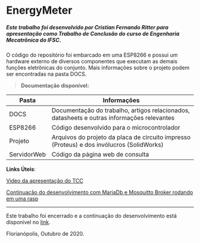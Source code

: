 # EnergyMeter

##### Este trabalho foi desenvolvido por Cristian Fernando Ritter para apresentação como Trabalho de Conclusão do curso de Engenharia Mecatrônica do IFSC.

O código do repositório foi embarcado em uma ESP8266 e possui um hardware externo de diversos componentes que executam as demais funções eletrônicas do conjunto.
Mais informações sobre o projeto podem ser encontradas na pasta DOCS.

>**Documentação disponível:**

| Pasta | Informações |
|-------|-------------|
| DOCS  | Documentação do trabalho, artigos relacionados, datasheets e outras informações relevantes |
| ESP8266  | Código desenvolvido para o microcontrolador |
| Projeto  | Arquivos do projeto da placa de circuito impresso (Proteus) e dos invólucros (SolidWorks)     |
| ServidorWeb  | Código da página web de consulta     |

**Links Úteis**:

[Video da apresentação do TCC](https://drive.google.com/file/d/1ILbdENN5ZJW_IXzVvyy8BjTQIgMoMRp9/view?usp=sharing)

[Continuação do desenvolvimento com MariaDb e Mosquitto Broker rodando em uma rasp](https://github.com/cristianritter/ENERGY_METER_MOSQUITTO)


-----------
Este trabalho foi encerrado e a continuação do desenvolvimento está disponível no [link](https://github.com/cristianritter/ENERGY_METER_MOSQUITTO).

Florianópolis, Outubro de 2020.

